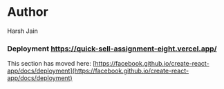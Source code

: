 # Author 
Harsh Jain

### Deployment https://quick-sell-assignment-eight.vercel.app/

This section has moved here: [https://facebook.github.io/create-react-app/docs/deployment](https://facebook.github.io/create-react-app/docs/deployment)

